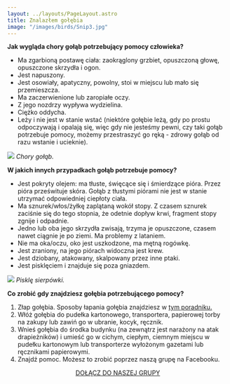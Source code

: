 ```yaml
---
layout: ../layouts/PageLayout.astro
title: Znalazłem gołębia
image: "/images/birds/Snip3.jpg"
---
```


**Jak wygląda chory gołąb potrzebujący pomocy człowieka?**

- Ma zgarbioną postawę ciała: zaokrąglony grzbiet, opuszczoną głowę, opuszczone skrzydła i ogon.
- Jest napuszony.
- Jest osowiały, apatyczny, powolny, stoi w miejscu lub mało się przemieszcza.
- Ma zaczerwienione lub zaropiałe oczy.
- Z jego nozdrzy wypływa wydzielina.
- Ciężko oddycha.
- Leży i nie jest w stanie wstać (niektóre gołębie leżą, gdy po prostu odpoczywają i opalają się, więc gdy nie jesteśmy pewni, czy taki gołąb potrzebuje pomocy, możemy przestraszyć go ręką - zdrowy gołąb od razu wstanie i ucieknie).

![](/images/posts/Znalazłem%20gołębia/Chory%20gołąbek.jpg)
_Chory gołąb._

**W jakich innych przypadkach gołąb potrzebuje pomocy?**

- Jest pokryty olejem: ma tłuste, święcące się i śmierdzące pióra. Przez pióra prześwituje skóra. Gołąb z tłustymi piórami nie jest w stanie utrzymać odpowiedniej ciepłoty ciała.
- Ma sznurek/włos/żyłkę zaplątaną wokół stopy. Z czasem sznurek zaciśnie się do tego stopnia, że odetnie dopływ krwi, fragment stopy zgnije i odpadnie.
- Jedno lub oba jego skrzydła zwisają, trzyma je opuszczone, czasem nawet ciągnie je po ziemi. Ma problemy z lataniem.
- Nie ma oka/oczu, oko jest uszkodzone, ma mętną rogówkę.
- Jest zraniony, na jego piórach widoczna jest krew.
- Jest dziobany, atakowany, skalpowany przez inne ptaki.
- Jest pisklęciem i znajduje się poza gniazdem.

![](/images/posts/Znalazłem%20gołębia/Sierpówka.jpg)
_Pisklę sierpówki._

**Co zrobić gdy znajdziesz gołębia potrzebującego pomocy?**

1. Złap gołębia. Sposoby łapania gołębia znajdziesz w [tym poradniku.](poradniki/jak-z%C5%82apa%C4%87-go%C5%82%C4%99bia-potrzebuj%C4%85cego-pomocy)
2. Włóż gołębia do pudełka kartonowego, transportera, papierowej torby na zakupy lub zawiń go w ubranie, kocyk, ręcznik.
3. Wnieś gołębia do środka budynku (na zewnątrz jest narażony na atak drapieżników) i umieść go w cichym, ciepłym, ciemnym miejscu w pudełku kartonowym lub transporterze wyłożonym gazetami lub ręcznikami papierowymi.
4. Znajdź pomoc. Możesz to zrobić poprzez naszą grupę na Facebooku.

<div class="help-btn-container">
    <a class="button button-peach" href='https://www.facebook.com/groups/783765922151332'>DOŁĄCZ DO NASZEJ GRUPY</a>
</div>

<style>
    .help-btn-container {
        text-align: center;
    }
</style>
